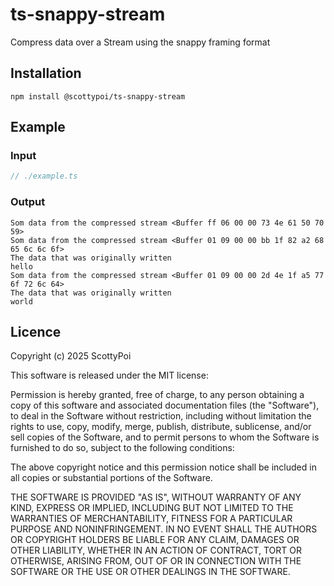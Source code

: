 # ts-snappy-stream

Compress data over a Stream using the snappy framing format


## Installation

```
npm install @scottypoi/ts-snappy-stream
```


## Example

### Input

```typescript
// ./example.ts
```

### Output

```
Som data from the compressed stream <Buffer ff 06 00 00 73 4e 61 50 70 59>
Som data from the compressed stream <Buffer 01 09 00 00 bb 1f 82 a2 68 65 6c 6c 6f>
The data that was originally written
hello
Som data from the compressed stream <Buffer 01 09 00 00 2d 4e 1f a5 77 6f 72 6c 64>
The data that was originally written
world
```



## Licence

Copyright (c) 2025 ScottyPoi

This software is released under the MIT license:

Permission is hereby granted, free of charge, to any person obtaining a copy
of this software and associated documentation files (the "Software"), to deal
in the Software without restriction, including without limitation the rights
to use, copy, modify, merge, publish, distribute, sublicense, and/or sell
copies of the Software, and to permit persons to whom the Software is
furnished to do so, subject to the following conditions:

The above copyright notice and this permission notice shall be included in
all copies or substantial portions of the Software.

THE SOFTWARE IS PROVIDED "AS IS", WITHOUT WARRANTY OF ANY KIND, EXPRESS OR
IMPLIED, INCLUDING BUT NOT LIMITED TO THE WARRANTIES OF MERCHANTABILITY,
FITNESS FOR A PARTICULAR PURPOSE AND NONINFRINGEMENT. IN NO EVENT SHALL THE
AUTHORS OR COPYRIGHT HOLDERS BE LIABLE FOR ANY CLAIM, DAMAGES OR OTHER
LIABILITY, WHETHER IN AN ACTION OF CONTRACT, TORT OR OTHERWISE, ARISING FROM,
OUT OF OR IN CONNECTION WITH THE SOFTWARE OR THE USE OR OTHER DEALINGS IN
THE SOFTWARE.
